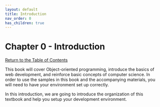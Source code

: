 ```yaml
---
layout: default
title: Introduction
nav_order: 0
has_children: true
---
```


# Chapter 0 - Introduction

[Return to the Table of Contents](../../index.md)

  This book will cover Object-oriented programming, introduce the basics of web development, and reinforce basic concepts of computer science.  In order to use the samples in this book and the accompanying materials, you will need to have your environment set up correctly.

In this introduction, we are going to introduce the organization of this textbook and help you setup your development environment.
